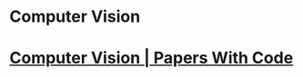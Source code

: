 # Computer Vision

# [Computer Vision | Papers With Code](https://paperswithcode.com/area/computer-vision)
